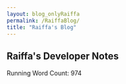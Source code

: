 ```yaml
---
layout: blog_onlyRaiffa
permalink: /RaiffaBlog/
title: "Raiffa's Blog"
---
```


## Raiffa's Developer Notes

Running Word Count: 974

